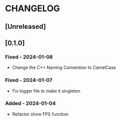 # CHANGELOG

## [Unreleased]

## [0.1.0] 

### Fixed - 2024-01-08

- Change the C++ Naming Convention to CamelCase

### Fixed - 2024-01-07

- Fix logger file to make it singleton

### Added - 2024-01-04
- Refactor show FPS function

